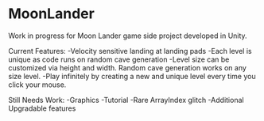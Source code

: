 # MoonLander
Work in progress for Moon Lander game side project developed in Unity.

Current Features:
-Velocity sensitive landing at landing pads
-Each level is unique as code runs on random cave generation
-Level size can be customized via height and width. Random cave generation works on any size level.
-Play infinitely by creating a new and unique level every time you click your mouse.

Still Needs Work:
-Graphics
-Tutorial
-Rare ArrayIndex glitch
-Additional Upgradable features
